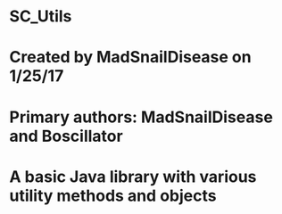 # SC_Utils
# Created by MadSnailDisease on 1/25/17
# Primary authors: MadSnailDisease and Boscillator
#
# A basic Java library with various utility methods and objects
